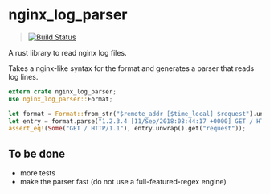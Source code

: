 # nginx_log_parser 
> [![Build Status](https://travis-ci.org/themasch/nginx-log-parser.svg?branch=master)](https://travis-ci.org/themasch/nginx-log-parser)

A rust library to read nginx log files.

Takes a nginx-like syntax for the format and generates a parser that reads log lines.
```rust
extern crate nginx_log_parser;
use nginx_log_parser::Format;

let format = Format::from_str("$remote_addr [$time_local] $request").unwrap();
let entry = format.parse("1.2.3.4 [11/Sep/2018:08:44:17 +0000] GET / HTTP/1.1");
assert_eq!(Some("GET / HTTP/1.1"), entry.unwrap().get("request"));
```

## To be done
 - more tests
 - make the parser fast (do not use a full-featured-regex engine)